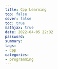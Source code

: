 ```yaml
---
title: Cpp Learning
top: false
cover: false
toc: true
mathjax: true
date: 2022-04-05 22:32
password:
summary:
tags:
- Cpp
categories:
- programming
---
```


